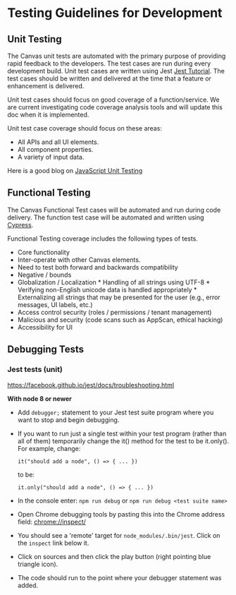 # Testing Guidelines for Development
## Unit Testing
The Canvas unit tests are automated with the primary purpose of providing rapid feedback to the developers.  The test cases are run during every development build.   Unit test cases are written using Jest [Jest Tutorial](https://facebook.github.io/jest/docs/en/tutorial-react.html).  The test cases should be written and delivered at the time that a feature or enhancement is delivered.

Unit test cases should focus on good coverage of a function/service.  We are current investigating code coverage analysis tools and will update this doc when it is implemented.

Unit test case coverage should focus on these areas:

   * All APIs and all UI elements.
   * All component properties.
   * A variety of input data.

Here is a good blog on [JavaScript Unit Testing](https://medium.com/javascript-scene/what-every-unit-test-needs-f6cd34d9836d)


## Functional Testing
The Canvas Functional Test cases will be automated and run during code delivery.  The function test case will be automated and written using [Cypress](https://docs.cypress.io).

Functional Testing coverage includes the following types of tests.

* Core functionality
* Inter-operate with other Canvas elements.
* Need to test both forward and backwards compatibility
* Negative / bounds
* Globalization / Localization
      * Handling of all strings using UTF-8
      * Verifying non-English unicode data is handled appropriately
      * Externalizing all strings that may be presented for the user (e.g., error messages, UI labels, etc.)
* Access control security (roles / permissions / tenant management)
* Malicious and security (code scans such as AppScan, ethical hacking)
* Accessibility for UI

## Debugging Tests

### Jest tests (unit)
https://facebook.github.io/jest/docs/troubleshooting.html

**With node 8 or newer**

- Add `debugger;` statement to your Jest test suite program where you want to stop and begin debugging.
- If you want to run just a single test within your test program (rather than all of them) temporarily change the it() method for the test to be it.only(). For example, change:

    `it("should add a node", () => { ... })`

    to be:

    `it.only("should add a node", () => { ... })`

- In the console enter: `npm run debug` or `npm run debug <test suite name>`
- Open Chrome debugging tools by pasting this into the Chrome address field: [chrome://inspect/](chrome://inspect#devices)
- You should see a 'remote' target for `node_modules/.bin/jest`. Click on the `inspect` link below it.
- Click on sources and then click the play button (right pointing blue triangle icon).
- The code should run to the point where your debugger statement was added.
